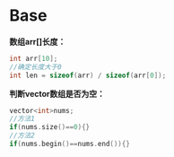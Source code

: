 # Base

**数组arr\[\]长度：**

```cpp
int arr[10];
//确定长度大于0
int len = sizeof(arr) / sizeof(arr[0]);
```

**判断vector数组是否为空：**

```cpp
vector<int>nums;
//方法1
if(nums.size()==0){}
//方法2
if(nums.begin()==nums.end()){}
```


